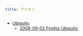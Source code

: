 ```yaml
---
title: アドオン
---
```



- [Ubiquity](./Ubiquity/index.md)
    - [2008-09-02 Firefox Ubiquity](./../../../../../d/2008/09/02/Firefox_Ubiquity.md)




